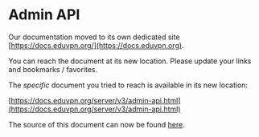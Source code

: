 # Admin API
    
Our documentation moved to its own dedicated site 
[https://docs.eduvpn.org/](https://docs.eduvpn.org).

You can reach the document at its new location. Please update your links and 
bookmarks / favorites.

The _specific_ document you tried to reach is available in its new location:

[https://docs.eduvpn.org/server/v3/admin-api.html](https://docs.eduvpn.org/server/v3/admin-api.html)

The source of this document can now be found [here](https://codeberg.org/eduVPN/documentation/src/branch/v3/admin-api.md).

